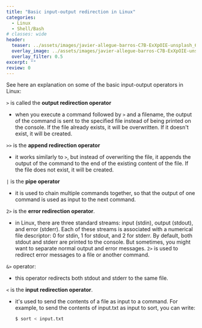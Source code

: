 ```yaml
---
title: "Basic input-output redirection in Linux"
categories:
  - Linux
  - Shell/Bash
# classes: wide
header:
  teaser: ../assets/images/javier-allegue-barros-C7B-ExXpOIE-unsplash_640x430.jpg
  overlay_image: ../assets/images/javier-allegue-barros-C7B-ExXpOIE-unsplash_5434x3623.jpg
  overlay_filter: 0.5
excerpt: ""
review: 0
---
```

See here an explanation on some of the basic input-output operators in Linux:

`>` is called the **output redirection operator** 
  - when you execute a command followed by `>` and a filename, the output of the command is sent to the specified file instead of being printed on the console. If the file already exists, it will be overwritten. If it doesn't exist, it will be created.  
  
`>>` is the **append redirection operator**
  -  it works similarly to `>`, but instead of overwriting the file, it appends the output of the command to the end of the existing content of the file. If the file does not exist, it will be created.  
  
`|` is the **pipe operator** 
  - it is used to chain multiple commands together, so that the output of one command is used as input to the next command.  
  
`2>` is the **error redirection operator**. 
  - in Linux, there are three standard streams: input (stdin), output (stdout), and error (stderr). Each of these streams is associated with a numerical file descriptor: 0 for stdin, 1 for stdout, and 2 for stderr. By default, both stdout and stderr are printed to the console. But sometimes, you might want to separate normal output and error messages. `2>` is used to redirect error messages to a file or another command. 
  
`&>` operator:
  - this operator redirects both stdout and stderr to the same file.  
   
`<` is the **input redirection operator**. 
  - it's used to send the contents of a file as input to a command. For example, to send the contents of input.txt as input to sort, you can write: 
    ```bash 
    $ sort < input.txt
    ```